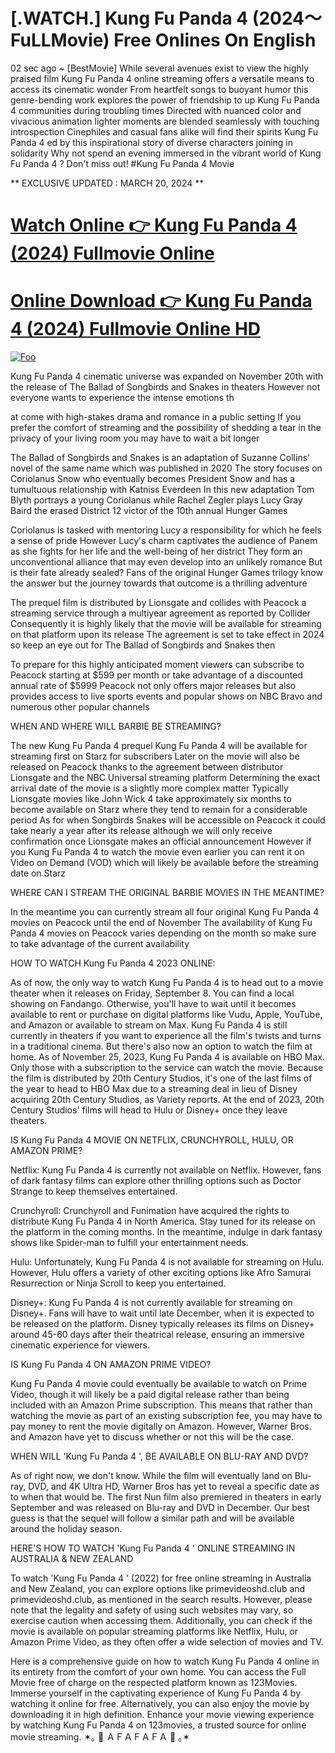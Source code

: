 <h1>[.WATCH.] Kung Fu Panda 4 (2024～FuLLMovie) Free Onlines On English</h1>

02 sec ago ~ [BestMovie] While several avenues exist to view the highly praised film Kung Fu Panda 4 online streaming offers a versatile means to access its cinematic wonder From heartfelt songs to buoyant humor this genre-bending work explores the power of friendship to up Kung Fu Panda 4  communities during troubling times Directed with nuanced color and vivacious animation lighter moments are blended seamlessly with touching introspection Cinephiles and casual fans alike will find their spirits Kung Fu Panda 4 ed by this inspirational story of diverse characters joining in solidarity Why not spend an evening immersed in the vibrant world of Kung Fu Panda 4 ? Don't miss out! #Kung Fu Panda 4 Movie

** EXCLUSIVE UPDATED : MARCH 20, 2024 **


# <a href="http://pede.4tv.live/movie/1011985/kung-fu-panda-4/watch">Watch Online 👉 Kung Fu Panda 4 (2024) Fullmovie Online</a>

# <a href="http://pede.4tv.live/movie/1011985/kung-fu-panda-4/watch">Online Download 👉 Kung Fu Panda 4 (2024) Fullmovie Online HD</a>

<p dir="auto"><a href="http://pede.4tv.live/movie/1011985/kung-fu-panda-4/watch" rel="nofollow"><img src="https://camo.githubusercontent.com/917e6ed5c302499242165dcc02bdbce85c075fd21b35918eb9c0b771855261b8/68747470733a2f2f7374617469632e7769787374617469632e636f6d2f6d656469612f6232343966395f61646163386637306662336634356238383639313639366337376465313866337e6d76322e676966" alt="Foo" style="max-width: 100%;"></a></p>



Kung Fu Panda 4 cinematic universe was expanded on November 20th with the release of The Ballad of Songbirds and Snakes in theaters However not everyone wants to experience the intense emotions th

at come with high-stakes drama and romance in a public setting If you prefer the comfort of streaming and the possibility of shedding a tear in the privacy of your living room you may have to wait a bit longer



The Ballad of Songbirds and Snakes is an adaptation of Suzanne Collins' novel of the same name which was published in 2020 The story focuses on Coriolanus Snow who eventually becomes President Snow and has a tumultuous relationship with Katniss Everdeen In this new adaptation Tom Blyth portrays a young Coriolanus while Rachel Zegler plays Lucy Gray Baird the erased District 12 victor of the 10th annual Hunger Games



Coriolanus is tasked with mentoring Lucy a responsibility for which he feels a sense of pride However Lucy's charm captivates the audience of Panem as she fights for her life and the well-being of her district They form an unconventional alliance that may even develop into an unlikely romance But is their fate already sealed? Fans of the original Hunger Games trilogy know the answer but the journey towards that outcome is a thrilling adventure



The prequel film is distributed by Lionsgate and collides with Peacock a streaming service through a multiyear agreement as reported by Collider Consequently it is highly likely that the movie will be available for streaming on that platform upon its release The agreement is set to take effect in 2024 so keep an eye out for The Ballad of Songbirds and Snakes then



To prepare for this highly anticipated moment viewers can subscribe to Peacock starting at $599 per month or take advantage of a discounted annual rate of $5999 Peacock not only offers major releases but also provides access to live sports events and popular shows on NBC Bravo and numerous other popular channels



WHEN AND WHERE WILL BARBIE BE STREAMING?



The new Kung Fu Panda 4 prequel Kung Fu Panda 4 will be available for streaming first on Starz for subscribers Later on the movie will also be released on Peacock thanks to the agreement between distributor Lionsgate and the NBC Universal streaming platform Determining the exact arrival date of the movie is a slightly more complex matter Typically Lionsgate movies like John Wick 4 take approximately six months to become available on Starz where they tend to remain for a considerable period As for when Songbirds Snakes will be accessible on Peacock it could take nearly a year after its release although we will only receive confirmation once Lionsgate makes an official announcement However if you Kung Fu Panda 4 to watch the movie even earlier you can rent it on Video on Demand (VOD) which will likely be available before the streaming date on Starz



WHERE CAN I STREAM THE ORIGINAL BARBIE MOVIES IN THE MEANTIME?



In the meantime you can currently stream all four original Kung Fu Panda 4 movies on Peacock until the end of November The availability of Kung Fu Panda 4 movies on Peacock varies depending on the month so make sure to take advantage of the current availability



HOW TO WATCH Kung Fu Panda 4 2023 ONLINE:



As of now, the only way to watch Kung Fu Panda 4 is to head out to a movie theater when it releases on Friday, September 8. You can find a local showing on Fandango. Otherwise, you'll have to wait until it becomes available to rent or purchase on digital platforms like Vudu, Apple, YouTube, and Amazon or available to stream on Max. Kung Fu Panda 4 is still currently in theaters if you want to experience all the film's twists and turns in a traditional cinema. But there's also now an option to watch the film at home. As of November 25, 2023, Kung Fu Panda 4 is available on HBO Max. Only those with a subscription to the service can watch the movie. Because the film is distributed by 20th Century Studios, it's one of the last films of the year to head to HBO Max due to a streaming deal in lieu of Disney acquiring 20th Century Studios, as Variety reports. At the end of 2023, 20th Century Studios' films will head to Hulu or Disney+ once they leave theaters.



IS Kung Fu Panda 4 MOVIE ON NETFLIX, CRUNCHYROLL, HULU, OR AMAZON PRIME?



Netflix: Kung Fu Panda 4 is currently not available on Netflix. However, fans of dark fantasy films can explore other thrilling options such as Doctor Strange to keep themselves entertained.



Crunchyroll: Crunchyroll and Funimation have acquired the rights to distribute Kung Fu Panda 4 in North America. Stay tuned for its release on the platform in the coming months. In the meantime, indulge in dark fantasy shows like Spider-man to fulfill your entertainment needs.



Hulu: Unfortunately, Kung Fu Panda 4 is not available for streaming on Hulu. However, Hulu offers a variety of other exciting options like Afro Samurai Resurrection or Ninja Scroll to keep you entertained.



Disney+: Kung Fu Panda 4 is not currently available for streaming on Disney+. Fans will have to wait until late December, when it is expected to be released on the platform. Disney typically releases its films on Disney+ around 45-60 days after their theatrical release, ensuring an immersive cinematic experience for viewers.

IS Kung Fu Panda 4 ON AMAZON PRIME VIDEO?

Kung Fu Panda 4 movie could eventually be available to watch on Prime Video, though it will likely be a paid digital release rather than being included with an Amazon Prime subscription. This means that rather than watching the movie as part of an existing subscription fee, you may have to pay money to rent the movie digitally on Amazon. However, Warner Bros. and Amazon have yet to discuss whether or not this will be the case.

WHEN WILL 'Kung Fu Panda 4 ', BE AVAILABLE ON BLU-RAY AND DVD?

As of right now, we don't know. While the film will eventually land on Blu-ray, DVD, and 4K Ultra HD, Warner Bros has yet to reveal a specific date as to when that would be. The first Nun film also premiered in theaters in early September and was released on Blu-ray and DVD in December. Our best guess is that the sequel will follow a similar path and will be available around the holiday season.

HERE'S HOW TO WATCH 'Kung Fu Panda 4 ' ONLINE STREAMING IN AUSTRALIA & NEW ZEALAND

To watch 'Kung Fu Panda 4 ' (2022) for free online streaming in Australia and New Zealand, you can explore options like primevideoshd.club and primevideoshd.club, as mentioned in the search results. However, please note that the legality and safety of using such websites may vary, so exercise caution when accessing them. Additionally, you can check if the movie is available on popular streaming platforms like Netflix, Hulu, or Amazon Prime Video, as they often offer a wide selection of movies and TV.

Here is a comprehensive guide on how to watch Kung Fu Panda 4 online in its entirety from the comfort of your own home. You can access the Full Movie free of charge on the respected platform known as 123Movies. Immerse yourself in the captivating experience of Kung Fu Panda 4 by watching it online for free. Alternatively, you can also enjoy the movie by downloading it in high definition. Enhance your movie viewing experience by watching Kung Fu Panda 4 on 123movies, a trusted source for online movie streaming. ✶｡ 🎀 ＡＦＡＦＡＦＡ 🎀 ｡✶
